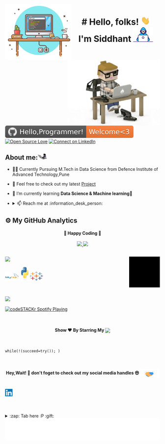 <img align="left" height="180px" src="https://github.com/ynpreet/Ynpreet/blob/main/images/Capture.png" alt="image" />

<img align="right" alt="GIF"  width="300px" src="https://github.com/sid1hant/sid1hant/blob/main/images/giphy.webp" />


<h1 align="center"># Hello, folks! <img src="https://github.com/sid1hant/sid1hant/blob/main/images/wave.gif" width="30px"><br> I'm Siddhant    
<img src="https://github.com/sid1hant/sid1hant/blob/main/images/Developer.gif" width="65px"></h1><br><br>
<!--  <center><a href="https://www.linkedin.com/in/anikethsukhtankar/">
  <img align="center" alt="Aniketh's LinkedIn" width="22px" src="https://cdn.jsdelivr.net/npm/simple-icons@v3/icons/linkedin.svg" />
<a href="https://www.facebook.com/thegoanguy/">
  <img align="center" alt="Aniketh's Instagram" width="22px" src="https://cdn.jsdelivr.net/npm/simple-icons@v3/icons/facebook.svg" />
</a>
  </center>
<br> -->


[![Hello programmer Welcome to my profile](https://github.com/sid1hant/sid1hant/blob/main/images/Hello%2CProgrammer!-Welcome_3-orange.svg)](https://github.com/sid1hant)  [![Open Source Love](https://badges.frapsoft.com/os/v2/open-source.svg?v=103)](https://github.com/sid1hant)  [![Connect on LinkedIn](https://img.shields.io/badge/--linkedin?label=LinkedIn&logo=LinkedIn&style=social)](https://www.linkedin.com/in/siddhant-singh-a410b1b3/)

<!-- <br><br>
<br><img align="right" alt="GIF" src="https://i.pinimg.com/originals/e4/26/70/e426702edf874b181aced1e2fa5c6cde.gif" />
 -->
## About me:<img src="https://github.com/sid1hant/sid1hant/blob/main/images/68747470733a2f2f6d656469612e67697068792e636f6d2f6d656469612f57556c706c634d704f43456d5447427442572f67697068792e676966.gif" width="30"> 

- 🧑‍🎓 Currently Pursuing M.Tech in Data Science from  Defence Institute of Advanced Technology,Pune
 

- 🔭 Feel free to check out my latest [Project](https://github.com/sid1hant/Reddit-Upvotes-Prediction)

- 🌱 I’m currently learning **Data Science & Machine learning🤩**
 

- <details> <summary> 📫 Reach me at :information_desk_person: </summary><a href="mailto:siddhant99singh@gmail.com"> <img src="https://github.com/sid1hant/sid1hant/blob/main/images/gmail.png" width="22px"/> </a><a href="https://wa.me/918218707132" target="blank"><img align="center" src="https://github.com/sid1hant/sid1hant/blob/main/images/5ae21cc526c97415d3213554.png" width="40x" /></a>
</details>


## :gear: My GitHub Analytics
<div align="center">
  <h4> 
    🏃 Happy Coding 🏃 
  </h4>
</div>
<p align="center">
  <a href="https://github.com/sid1hant">
    <img height="180em" src="https://github-readme-stats.vercel.app/api?username=sid1hant&count_private=true&theme=algolia&hide_border=true&show_icons=true&include_all_commits=true"/>
    <img height="180em" src="https://github-readme-stats.vercel.app/api/top-langs/?username=sid1hant&theme=algolia&hide_border=true&langs_count=9&layout=compact"/>
  </a>
</p>


<br>

<img height="25" src="https://github.com/sid1hant/sid1hant/blob/main/images/Languages%20and%20%20tools-%20%F0%9F%93%9A-green.svg" />
<img align="right" alt="GIF"  width="100px" src="https://github.com/sid1hant/sid1hant/blob/main/images/giphy%20(1).gif" />
<p align="left"><img src="https://github.com/sid1hant/sid1hant/blob/main/images/mysql-original-wordmark.svg" alt="mysql" width="45" height="30"/>  <img src="https://github.com/sid1hant/sid1hant/blob/main/images/python-original.svg" alt="python" width="30" height="45"/><img src="https://github.com/sid1hant/sid1hant/blob/main/images/tableau-software.svg" width="45" height="30"/>  
 </p>
 

<br>



<br>
<img height="27" src="https://github.com/sid1hant/sid1hant/blob/main/images/Spotify%20Playing%20-%20%F0%9F%8E%A7-yellow.svg" />

[<img src="https://now-playing-codestackr.vercel.app/api/spotify-playing" alt="codeSTACKr Spotify Playing" width="350" />](https://open.spotify.com/artist/1Xyo4u8uXC1ZmMpatF05PJ)

<br>

<h4 align="center">Show ❤️ By Starring My <a href='https://github.com/sid1hant'><img align='center'  height="22" src="https://github.com/sid1hant/sid1hant/blob/main/images/Repos!%F0%9F%98%8A-purple.svg" /></a></h4>

<br>


```python3
while(!(succeed=try()); )
```
<br>
 <h4 align="center">Hey,Wait! 👋 don't foget to check out my social media handles 😎<img align="center" src="https://github.com/sid1hant/sid1hant/blob/main/images/Handshake.gif" height="30px"></h4> <br>

<a href="https://www.linkedin.com/in/siddhant-singh-a410b1b3/">
  <img align="left" src="https://github.com/sid1hant/sid1hant/blob/main/images/Linkedin%20(1).svg" alt="kushal's linkedin" width="24px" />
</a>  
 


<br><br><br>

<details>
  <summary>:zap: Tab here :P :gift:</summary>
<p align="center"><img src="https://github.com/sid1hant/sid1hant/blob/main/images/tenor.gif" width="50"></p> 
  <img align="right" src="https://github.com/sid1hant/sid1hant/blob/main/images/89112043-60fe4d80-d412-11ea-920f-aa722997007a.gif" alt="Coder GIF" width="150" height="100">
</details>  
<img align='center'  height="70" alt="Thanks" width="100%" src="https://github.com/sid1hant/sid1hant/blob/main/images/marquee.svg"/> 

